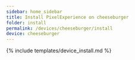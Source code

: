 ```yaml
---
sidebar: home_sidebar
title: Install PixelExperience on cheeseburger
folder: install
permalink: /devices/cheeseburger/install
device: cheeseburger
---
```

{% include templates/device_install.md %}
